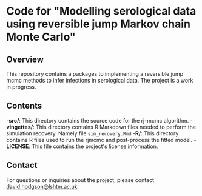 # Code for "Modelling serological data using reversible jump Markov chain Monte Carlo"

## Overview

This repository contains a packages to implementing a reversible jump mcmc methods to infer infections in serological data.  The project is a work in progress.

## Contents

-**src/**: This directory contains the source code for the rj-mcmc algorithm.
-**vingettes/**: This directory contains R Markdown files needed to perform the simulation recovery. Namely file `sim_recovery.Rmd`
-**R/**: This directory contains R files used to run the rjmcmc and post-process the fitted model. 
-**LICENSE**: This file contains the project's license information.

## Contact
For questions or inquiries about the project, please contact david.hodgson@lshtm.ac.uk
